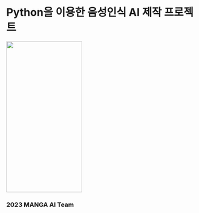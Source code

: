 <div>
<h1>Python을 이용한 음성인식 AI 제작 프로젝트</h1>

<img src="https://user-images.githubusercontent.com/69490709/231346553-187039cb-2414-4e56-9c91-a5822a37b2b3.png"  width="200" height="400"/>
<h3>2023 MANGA AI Team</h3>

</div>
